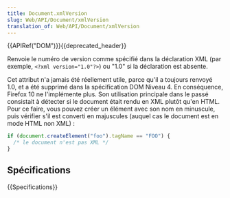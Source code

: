 ```yaml
---
title: Document.xmlVersion
slug: Web/API/Document/xmlVersion
translation_of: Web/API/Document/xmlVersion
---
```


{{APIRef("DOM")}}{{deprecated_header}}

Renvoie le numéro de version comme spécifié dans la déclaration XML (par exemple, `<?xml version="1.0"?>`) ou "1.0" si la déclaration est absente.

Cet attribut n'a jamais été réellement utile, parce qu'il a toujours renvoyé 1.0, et a été supprimé dans la spécification DOM Niveau 4. En conséquence, Firefox 10 ne l'implémente plus. Son utilisation principale dans le passé consistait à détecter si le document était rendu en XML plutôt qu'en HTML. Pour ce faire, vous pouvez créer un élément avec son nom en minuscule, puis vérifier s'il est converti en majuscules (auquel cas le document est en mode HTML non XML) :

```js
if (document.createElement("foo").tagName == "FOO") {
  /* le document n'est pas XML */
}
```

## Spécifications

{{Specifications}}
